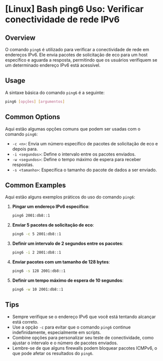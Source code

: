 # [Linux] Bash ping6 Uso: Verificar conectividade de rede IPv6

## Overview
O comando `ping6` é utilizado para verificar a conectividade de rede em endereços IPv6. Ele envia pacotes de solicitação de eco para um host específico e aguarda a resposta, permitindo que os usuários verifiquem se um determinado endereço IPv6 está acessível.

## Usage
A sintaxe básica do comando `ping6` é a seguinte:

```bash
ping6 [opções] [argumentos]
```

## Common Options
Aqui estão algumas opções comuns que podem ser usadas com o comando `ping6`:

- `-c <n>`: Envia um número específico de pacotes de solicitação de eco e depois para.
- `-i <segundos>`: Define o intervalo entre os pacotes enviados.
- `-w <segundos>`: Define o tempo máximo de espera para receber respostas.
- `-s <tamanho>`: Especifica o tamanho do pacote de dados a ser enviado.

## Common Examples
Aqui estão alguns exemplos práticos do uso do comando `ping6`:

1. **Pingar um endereço IPv6 específico**:
   ```bash
   ping6 2001:db8::1
   ```

2. **Enviar 5 pacotes de solicitação de eco**:
   ```bash
   ping6 -c 5 2001:db8::1
   ```

3. **Definir um intervalo de 2 segundos entre os pacotes**:
   ```bash
   ping6 -i 2 2001:db8::1
   ```

4. **Enviar pacotes com um tamanho de 128 bytes**:
   ```bash
   ping6 -s 128 2001:db8::1
   ```

5. **Definir um tempo máximo de espera de 10 segundos**:
   ```bash
   ping6 -w 10 2001:db8::1
   ```

## Tips
- Sempre verifique se o endereço IPv6 que você está tentando alcançar está correto.
- Use a opção `-c` para evitar que o comando `ping6` continue indefinidamente, especialmente em scripts.
- Combine opções para personalizar seu teste de conectividade, como ajustar o intervalo e o número de pacotes enviados.
- Lembre-se de que alguns firewalls podem bloquear pacotes ICMPv6, o que pode afetar os resultados do `ping6`.